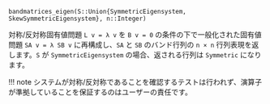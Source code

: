 ```
bandmatrices_eigen(S::Union{SymmetricEigensystem, SkewSymmetricEigensystem}, n::Integer)
```

対称/反対称固有値問題 `L v = λ v` を `B v = 0` の条件の下で一般化された固有値問題 `SA v = λ SB v` に再構成し、`SA` と `SB` のバンド行列の `n × n` 行列表現を返します。`S` が `SymmetricEigensystem` の場合、返される行列は `Symmetric` になります。

!!! note
    システムが対称/反対称であることを確認するテストは行われず、演算子が準拠していることを保証するのはユーザーの責任です。

